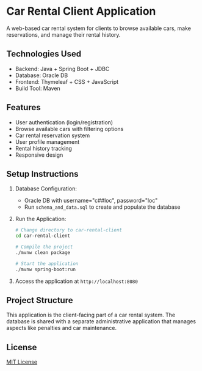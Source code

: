 # Car Rental Client Application

A web-based car rental system for clients to browse available cars, make reservations, and manage their rental history.

## Technologies Used

- Backend: Java + Spring Boot + JDBC
- Database: Oracle DB
- Frontend: Thymeleaf + CSS + JavaScript
- Build Tool: Maven

## Features

- User authentication (login/registration)
- Browse available cars with filtering options
- Car rental reservation system
- User profile management
- Rental history tracking
- Responsive design

## Setup Instructions

1. Database Configuration:
   - Oracle DB with username="c##loc", password="loc"
   - Run `schema_and_data.sql` to create and populate the database

2. Run the Application:
   ```bash
   # Change directory to car-rental-client
   cd car-rental-client
   
   # Compile the project
   ./mvnw clean package
   
   # Start the application
   ./mvnw spring-boot:run
   ```

3. Access the application at `http://localhost:8080`

## Project Structure

This application is the client-facing part of a car rental system. The database is shared with a separate administrative application that manages aspects like penalties and car maintenance.

## License

[MIT License](LICENSE) 